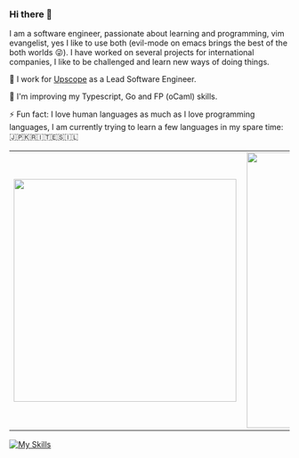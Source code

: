 ### Hi there 👋

<!--
**pablobfonseca/pablobfonseca** is a ✨ _special_ ✨ repository because its `README.md` (this file) appears on your GitHub profile.

Here are some ideas to get you started:

- 🔭 I’m currently working on ...
- 🌱 I’m currently learning ...
- 👯 I’m looking to collaborate on ...
- 🤔 I’m looking for help with ...
- 💬 Ask me about ...
- 📫 How to reach me: ...
- 😄 Pronouns: ...
- ⚡ Fun fact: ...
-->
I am a software engineer, passionate about learning and programming, vim evangelist, yes I like to use both (evil-mode on emacs brings the best of the both worlds 😜). I have worked on several projects for international companies, I like to be challenged and learn new ways of doing things.

🚀 I work for [Upscope](https://upscope.com) as a Lead Software Engineer.

🌱 I'm improving my Typescript, Go and FP (oCaml) skills.

⚡ Fun fact: I love human languages as much as I love programming languages, I am currently trying to learn a few languages in my spare time: 🇯🇵🇰🇷🇮🇹🇪🇸🇮🇱

<center>
<table>
    <tr>
        <td><img width="400px" align="left" src="https://github-readme-stats.vercel.app/api/top-langs/?username=pablobfonseca&hide=html,css&layout=compact&theme=dark" /></td>
        <td><img width="495px" align="left" src="https://github-readme-stats.vercel.app/api?username=pablobfonseca&theme=dark"/></td>
    </tr>   
</table>
</center>  

[![My Skills](https://skillicons.dev/icons?i=ruby,nodejs,python,go,js,ts,react,git,linux,postgres,mongodb,mysql,neovim,emacs,lua)](https://skillicons.dev)
